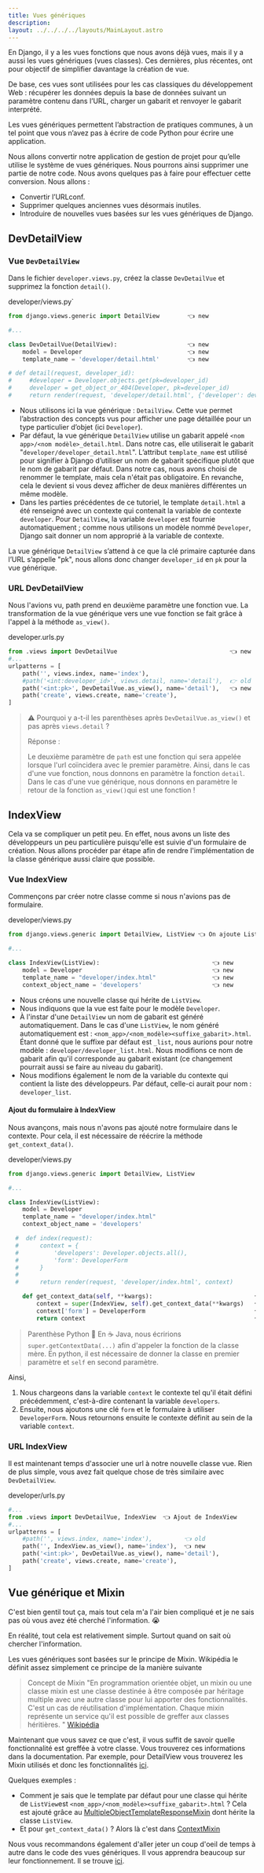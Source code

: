 ```yaml
---
title: Vues génériques
description: 
layout: ../../../../layouts/MainLayout.astro
---
```


En Django, il y a les vues fonctions que nous avons déjà vues, mais il y a aussi les vues génériques (vues classes). Ces dernières, plus récentes, ont pour objectif de simplifier davantage la création de vue.

De base, ces vues sont utilisées pour les cas classiques du développement Web : récupérer les données depuis la base de données suivant un paramètre contenu dans l’URL, charger un gabarit et renvoyer le gabarit interprété.

Les vues génériques permettent l’abstraction de pratiques communes, à un tel point que vous n’avez pas à écrire de code Python pour écrire une application.

Nous allons convertir notre application de gestion de projet pour qu’elle utilise le système de vues génériques. Nous pourrons ainsi supprimer une partie de notre code. Nous avons quelques pas à faire pour effectuer cette conversion. Nous allons :

* Convertir l’URLconf.
* Supprimer quelques anciennes vues désormais inutiles.
* Introduire de nouvelles vues basées sur les vues génériques de Django.

## DevDetailView

### Vue `DevDetailView`

Dans le fichier `developer.views.py`, créez la classe `DevDetailVue` et supprimez la
fonction `detail()`.

<div class="path"> developer/views.py`</div>

``` python
from django.views.generic import DetailView        👈 new

#...

class DevDetailVue(DetailView):                    👈 new
    model = Developer                              👈 new
    template_name = 'developer/detail.html'        👈 new

# def detail(request, developer_id):
#     #developer = Developer.objects.get(pk=developer_id)
#     developer = get_object_or_404(Developer, pk=developer_id)
#     return render(request, 'developer/detail.html', {'developer': developer})
```

* Nous utilisons ici la vue générique : `DetailView`. Cette vue permet l’abstraction des concepts vus pour afficher une page détaillée pour un type particulier d’objet (ici `Developer`).
* Par défaut, la vue générique `DetailView` utilise un gabarit appelé `<nom app>/<nom modèle>_detail.html`. Dans notre cas, elle utiliserait le gabarit "`developer/developer_detail.html`". L’attribut `template_name` est utilisé pour signifier à Django d’utiliser un nom de gabarit spécifique plutôt que le nom de gabarit par défaut. Dans notre cas, nous avons choisi de renommer le template, mais cela n'était pas obligatoire. En revanche, cela le devient si vous devez afficher de deux manières différentes un même modèle.
* Dans les parties précédentes de ce tutoriel, le template `detail.html` a été renseigné avec un contexte qui contenait la variable de contexte `developer`. Pour `DetailView`, la variable `developer` est fournie automatiquement ; comme nous utilisons un modèle nommé `Developer`, Django sait donner un nom approprié à la variable de contexte.

La vue générique `DetailView` s’attend à ce que la clé primaire capturée dans l’URL s’appelle "pk", nous allons donc changer `developer_id` en `pk` pour la vue générique.

### URL DevDetailView

Nous l'avions vu, path prend en deuxième paramètre une fonction vue. La transformation de la vue générique vers une vue fonction se fait grâce à l'appel à la méthode `as_view()`.

<div class="path"> developer.urls.py</div>

``` python
from .views import DevDetailVue                                👈 new
#...
urlpatterns = [
    path('', views.index, name='index'),
    #path('<int:developer_id>', views.detail, name='detail'),  👉 old
    path('<int:pk>', DevDetailVue.as_view(), name='detail'),   👈 new
    path('create', views.create, name='create'),
]
```

> ⚠️ Pourquoi y a-t-il les parenthèses après `DevDetailVue.as_view()` et pas après `views.detail` ?
>
> Réponse :
>
> Le deuxième paramètre de `path` est une fonction qui sera appelée lorsque l'url coïncidera avec le premier paramètre. Ainsi, dans le cas d'une vue fonction, nous donnons en paramètre la fonction `detail`. Dans le cas d'une vue générique, nous donnons en paramètre le retour de la fonction `as_view()`qui est une fonction !

## IndexView

Cela va se compliquer un petit peu. En effet, nous avons un liste des développeurs un peu particulière puisqu'elle est suivie d'un formulaire de création. Nous allons procéder par étape afin de rendre l'implémentation de la classe générique aussi claire que possible.

### Vue IndexView

Commençons par créer notre classe comme si nous n'avions pas de formulaire.

<div class="path">developer/views.py</div>

```python
from django.views.generic import DetailView, ListView 👈 On ajoute ListView

#...

class IndexView(ListView):                                👈 new
    model = Developer                                     👈 new
    template_name = "developer/index.html"                👈 new
    context_object_name = 'developers'                    👈 new
```

* Nous créons une nouvelle classe qui hérite de `ListView`.
* Nous indiquons que la vue est faite pour le modèle `Developer`.
* À l'instar d'une `DetailView` un nom de gabarit est généré automatiquement. Dans le cas d'une `ListView`, le nom généré automatiquement est : `<nom_app>/<nom_modèle><suffixe_gabarit>.html`. Étant donné que le suffixe par défaut est `_list`, nous aurions pour notre modèle : `developer/developer_list.html`. Nous modifions ce nom de gabarit afin qu'il corresponde au gabarit existant (ce changement pourrait aussi se faire au niveau du gabarit).
* Nous modifions également le nom de la variable du contexte qui contient la liste des développeurs. Par défaut, celle-ci aurait pour nom : `developer_list`.

#### Ajout du formulaire à IndexView

Nous avançons, mais nous n'avons pas ajouté notre formulaire dans le contexte. Pour cela, il est nécessaire de réécrire la
méthode `get_context_data()`.

<div class="path">developer/views.py</div>

```python
from django.views.generic import DetailView, ListView

#...

class IndexView(ListView):
    model = Developer
    template_name = "developer/index.html"
    context_object_name = 'developers'

  #  def index(request):
  #      context = {
  #          'developers': Developer.objects.all(),
  #          'form': DeveloperForm
  #      }
  #  
  #      return render(request, 'developer/index.html', context)

    def get_context_data(self, **kwargs):                             👈new
        context = super(IndexView, self).get_context_data(**kwargs)   👈new
        context['form'] = DeveloperForm                               👈new
        return context                                                👈new
```

> Parenthèse Python 🐍
> En ☕️ Java, nous écririons `super.getContextData(...)` afin d'appeler la fonction de la classe mère. En python, il est nécessaire de donner la classe en premier paramètre et `self` en second paramètre.

Ainsi,
1. Nous chargeons dans la variable `context` le contexte tel qu'il était défini précédemment, c'est-à-dire contenant la variable `developers`. 
1. Ensuite, nous ajoutons une clé `form` et le formulaire à utiliser `DeveloperForm`. Nous retournons ensuite le contexte définit au sein de la variable `context`.

### URL IndexView

Il est maintenant temps d'associer une url à notre nouvelle classe vue. Rien de plus simple, vous avez fait quelque chose de très similaire avec `DevDetailView`.

<div class="path">developer/urls.py</div>

``` python
#...
from .views import DevDetailVue, IndexView  👈 Ajout de IndexView
#...
urlpatterns = [
    #path('', views.index, name='index'),         👈 old
    path('', IndexView.as_view(), name='index'),  👈 new
    path('<int:pk>', DevDetailVue.as_view(), name='detail'),    
    path('create', views.create, name='create'),
]
```

## Vue générique et Mixin

C'est bien gentil tout ça, mais tout cela m'a l'air bien compliqué et je ne sais pas où vous avez été cherché l'information. 😭

En réalité, tout cela est relativement simple. Surtout quand on sait où chercher l'information.

Les vues génériques sont basées sur le principe de Mixin. Wikipédia le définit assez simplement ce principe de la manière suivante

> Concept de Mixin
> "En programmation orientée objet, un mixin ou une classe mixin est une classe destinée à être composée par héritage multiple avec une autre classe pour lui apporter des fonctionnalités. C'est un cas de réutilisation d'implémentation. Chaque mixin représente un service qu'il est possible de greffer aux classes héritières. "
> [Wikipédia](https://fr.wikipedia.org/wiki/Mixin)

Maintenant que vous savez ce que c'est, il vous suffit de savoir quelle fonctionnalité est greffée à votre classe. Vous trouverez ces informations dans la documentation. Par exemple, pour DetailView vous trouverez les Mixin utilisés et donc les fonctionnalités [ici](https://docs.djangoproject.com/fr/4.1/ref/class-based-views/generic-display/).

Quelques exemples :
* Comment je sais que le template par défaut pour une classe qui hérite de `ListView`est `<nom_app>/<nom_modèle><suffixe_gabarit>.html` ? Cela est ajouté grâce au [MultipleObjectTemplateResponseMixin](https://docs.djangoproject.com/fr/4.1/ref/class-based-views/mixins-multiple-object/#multipleobjecttemplateresponsemixin) dont hérite la classe `ListView`.
* Et pour `get_context_data()` ? Alors là c'est dans [ContextMixin](https://docs.djangoproject.com/fr/4.1/ref/class-based-views/mixins-multiple-object/)


Nous vous recommandons également d'aller jeter un coup d'oeil de temps à autre dans le code des vues génériques. Il vous apprendra beaucoup sur leur fonctionnement. Il se trouve [ici](https://github.com/django/django/tree/master/django/views/generic).
